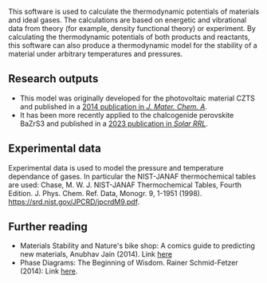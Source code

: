 This software is used to calculate the thermodynamic potentials of materials and ideal gases. The calculations are based on energetic and vibrational data from theory (for example, density functional theory) or experiment. By calculating the thermodynamic potentials of both products and reactants, this software can also produce a thermodynamic model for the stability of a material under arbitrary temperatures and pressures. 

## Research outputs

- This model was originally developed for the photovoltaic material CZTS and published in a [2014 publication in *J. Mater. Chem. A*](http://dx.doi.org/10.1039/C4TA00892H).
- It has been more recently applied to the chalcogenide perovskite BaZrS3 and published in a [2023 publication in *Solar RRL*](https://doi.org/10.1002/solr.202201078).

## Experimental data

Experimental data is used to model the pressure and temperature dependance of gases. In particular the NIST-JANAF thermochemical tables are used: Chase, M. W. J. NIST-JANAF Thermochemical Tables, Fourth Edition. J. Phys. Chem. Ref. Data, Monogr. 9, 1-1951 (1998). https://srd.nist.gov/JPCRD/jpcrdM9.pdf.

## Further reading

- Materials Stability and Nature's bike shop: A comics guide to predicting new materials, Anubhav Jain (2014). Link [here](https://hackingmaterials.files.wordpress.com/2014/05/phasediagram_comic2.pdf)
- Phase Diagrams: The Beginning of Wisdom. Rainer Schmid-Fetzer (2014): Link [here](https://files.core.ac.uk/pdf/2612/81879090.pdf).
